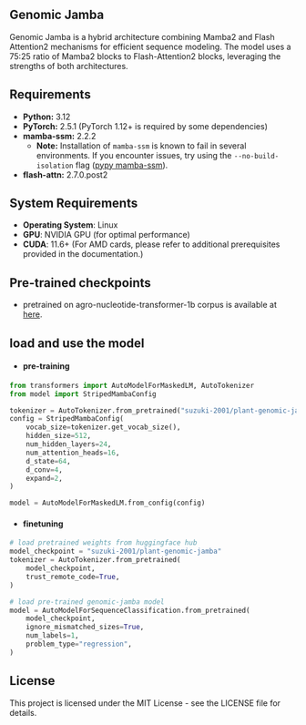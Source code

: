 ## Genomic Jamba

Genomic Jamba is a hybrid architecture combining Mamba2 and Flash Attention2 mechanisms for efficient sequence modeling. The model uses a 75:25 ratio of Mamba2 blocks to Flash-Attention2 blocks, leveraging the strengths of both architectures.

## Requirements

- **Python:** 3.12  
- **PyTorch:** 2.5.1 (PyTorch 1.12+ is required by some dependencies)  
- **mamba-ssm:** 2.2.2  
  - **Note:** Installation of `mamba-ssm` is known to fail in several environments. If you encounter issues, try using the `--no-build-isolation` flag ([pypy mamba-ssm](https://pypi.org/project/mamba-ssm/)).  
- **flash-attn:** 2.7.0.post2  

## System Requirements
- **Operating System**: Linux
- **GPU**: NVIDIA GPU (for optimal performance)
- **CUDA**: 11.6+ (For AMD cards, please refer to additional prerequisites provided in the documentation.)

## Pre-trained checkpoints
- pretrained on agro-nucleotide-transformer-1b corpus is available at [here](https://huggingface.co/suzuki-2001/plant-genomic-jamba).

## load and use the model

- #### pre-training

```python
from transformers import AutoModelForMaskedLM, AutoTokenizer
from model import StripedMambaConfig

tokenizer = AutoTokenizer.from_pretrained("suzuki-2001/plant-genomic-jamba")
config = StripedMambaConfig(
    vocab_size=tokenizer.get_vocab_size(),
    hidden_size=512,
    num_hidden_layers=24,
    num_attention_heads=16,
    d_state=64,
    d_conv=4,
    expand=2,
)

model = AutoModelForMaskedLM.from_config(config)
```


- #### finetuning
```python
# load pretrained weights from huggingface hub
model_checkpoint = "suzuki-2001/plant-genomic-jamba"
tokenizer = AutoTokenizer.from_pretrained(
    model_checkpoint,
    trust_remote_code=True,
)

# load pre-trained genomic-jamba model
model = AutoModelForSequenceClassification.from_pretrained(
    model_checkpoint,
    ignore_mismatched_sizes=True,
    num_labels=1,
    problem_type="regression",
)
```

## License
This project is licensed under the MIT License - see the LICENSE file for details.
